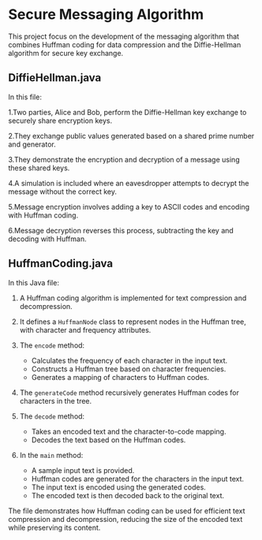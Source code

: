 # Secure Messaging Algorithm

This project focus on the development of the messaging algorithm that combines Huffman coding for data compression and the Diffie-Hellman algorithm for secure key exchange.

## DiffieHellman.java

In this file:

1.Two parties, Alice and Bob, perform the Diffie-Hellman key exchange to securely share encryption keys.

2.They exchange public values generated based on a shared prime number and generator.

3.They demonstrate the encryption and decryption of a message using these shared keys.

4.A simulation is included where an eavesdropper attempts to decrypt the message without the correct key.

5.Message encryption involves adding a key to ASCII codes and encoding with Huffman coding.

6.Message decryption reverses this process, subtracting the key and decoding with Huffman.

## HuffmanCoding.java

In this Java file:

1. A Huffman coding algorithm is implemented for text compression and decompression.

2. It defines a `HuffmanNode` class to represent nodes in the Huffman tree, with character and frequency attributes.

3. The `encode` method:
   - Calculates the frequency of each character in the input text.
   - Constructs a Huffman tree based on character frequencies.
   - Generates a mapping of characters to Huffman codes.

4. The `generateCode` method recursively generates Huffman codes for characters in the tree.

5. The `decode` method:
   - Takes an encoded text and the character-to-code mapping.
   - Decodes the text based on the Huffman codes.

6. In the `main` method:
   - A sample input text is provided.
   - Huffman codes are generated for the characters in the input text.
   - The input text is encoded using the generated codes.
   - The encoded text is then decoded back to the original text.

The file demonstrates how Huffman coding can be used for efficient text compression and decompression, reducing the size of the encoded text while preserving its content.
